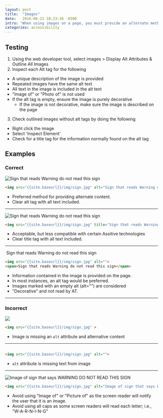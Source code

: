 ```yaml
---
layout: post
title:  "Images"
date:   2016-06-21 10:23:36 -0500
intro: "When using images on a page, you must provide an alternate method for that content. This can be provided in multiple ways. You can provide this information with a caption, alt tag, title tag, or aria label. If an image has text, all the text in the image must be provided in the alternate content. No matter which method is used, an alt or title tag must be provided, even if the tag is blank."
categories: accessibility
---
```


## Testing

1. Using the web developer tool, select images > Display Alt Attributes & Outline All Images
2. Inspect each Alt tag for the following
  * A unique description of the image is provided
  * Repeated images have the same alt text
  * All text in the image is included in the alt text
  * "Image of" or "Photo of" is not used
  * If the alt tag is empty, ensure the image is purely decorative
    * If the image is not decorative, make sure the image is described on the page
3. Check outlined images without alt tags by doing the following
  * Right click the image
  * Select 'Inspect Element'
  * Check for a title tag for the information normally found on the alt tag

## Examples

### Correct

<img src="{{site.baseurl}}/img/sign.jpg" alt="Sign that reads Warning do not read this sign">

```html
<img src="{{site.baseurl}}/img/sign.jpg" alt="Sign that reads Warning do not read this sign">
```

* Preferred method for providing alternate content.
* Clear alt tag with all text included.

---

<img src="{{site.baseurl}}/img/sign.jpg" title="Sign that reads Warning do not read this sign">

```html
<img src="{{site.baseurl}}/img/sign.jpg" title="Sign that reads Warning do not read this sign">
```

* Acceptable, but less compatible with certain Assitive technologies
* Clear title tag with all text included.

---

<img src="{{site.baseurl}}/img/sign.jpg" alt="">
<span>Sign that reads Warning do not read this sign</span>

```html
<img src="{{site.baseurl}}/img/sign.jpg" alt="">
<span>Sign that reads Warning do not read this sign</span>
```

* Information contained in the image is provided on the page.
* In most instances, an alt tag would be preferred.
* Images marked with an empty alt (alt="") are considered
* "Decorative" and not read by AT.

---

### Incorrect

<img src="{{site.baseurl}}/img/sign.jpg" >

```html
<img src="{{site.baseurl}}/img/sign.jpg" >
```

* Image is missing an `alt` attribute and alternative content

---

<img src="{{site.baseurl}}/img/sign.jpg" alt="">

```html
<img src="{{site.baseurl}}/img/sign.jpg" alt="">
```

* `alt` attribute is missing text from image

---

<img src="{{site.baseurl}}/img/sign.jpg" alt="Image of sign that says WARNING DO NOT READ THIS SIGN">

```html
<img src="{{site.baseurl}}/img/sign.jpg" alt="Image of sign that says WARNING DO NOT READ THIS SIGN">
```

* Avoid using "Image of" or "Picture of" as the screen reader will notify the user that it is an image.
* Avoid using all caps as some screen readers will read each letter; i.e., "W-A-R-N-I-N-G"
